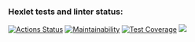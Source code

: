 ### Hexlet tests and linter status:
[![Actions Status](https://github.com/prof-chernish/java-project-lvl1/workflows/hexlet-check/badge.svg)](https://github.com/prof-chernish/java-project-lvl1/actions)
[![Maintainability](https://api.codeclimate.com/v1/badges/37864fabefef0581afa0/maintainability)](https://codeclimate.com/github/prof-chernish/java-project-lvl1/maintainability)
[![Test Coverage](https://api.codeclimate.com/v1/badges/37864fabefef0581afa0/test_coverage)](https://codeclimate.com/github/prof-chernish/java-project-lvl1/test_coverage)
<a href="https://asciinema.org/a/lq5kaJ3H9ZAG5mYFPY0X2UlnY" target="_blank"><img src="https://asciinema.org/a/lq5kaJ3H9ZAG5mYFPY0X2UlnY.svg" /></a>

